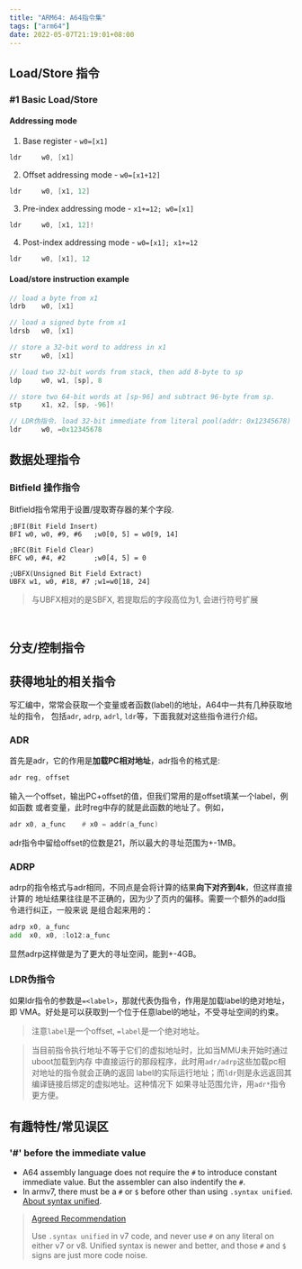 ```yaml
---
title: "ARM64: A64指令集"
tags: ["arm64"]
date: 2022-05-07T21:19:01+08:00
---
```


## Load/Store 指令

### #1 Basic Load/Store

#### Addressing mode
1. Base register - `w0=[x1]`
```c
ldr     w0, [x1]
```

2. Offset addressing mode - `w0=[x1+12]`
```c
ldr     w0, [x1, 12]
```

3. Pre-index addressing mode - `x1+=12; w0=[x1]`
```c
ldr     w0, [x1, 12]!
```

4. Post-index addressing mode - `w0=[x1]; x1+=12`
```c
ldr     w0, [x1], 12
```

#### Load/store instruction example
```c
// load a byte from x1
ldrb    w0, [x1]

// load a signed byte from x1
ldrsb   w0, [x1]

// store a 32-bit word to address in x1
str     w0, [x1]

// load two 32-bit words from stack, then add 8-byte to sp
ldp     w0, w1, [sp], 8

// store two 64-bit words at [sp-96] and subtract 96-byte from sp.
stp     x1, x2, [sp, -96]!

// LDR伪指令. load 32-bit immediate from literal pool(addr: 0x12345678)
ldr     w0, =0x12345678
```



## 数据处理指令

### Bitfield 操作指令

Bitfield指令常用于设置/提取寄存器的某个字段. 

```assembly
;BFI(Bit Field Insert)
BFI w0, w0, #9, #6   ;w0[0, 5] = w0[9, 14]

;BFC(Bit Field Clear)
BFC w0, #4, #2       ;w0[4, 5] = 0

;UBFX(Unsigned Bit Field Extract)
UBFX w1, w0, #18, #7 ;w1=w0[18, 24]
```

>与UBFX相对的是SBFX, 若提取后的字段高位为1, 会进行符号扩展

&nbsp;

## 分支/控制指令

## 获得地址的相关指令
写汇编中，常常会获取一个变量或者函数(label)的地址，A64中一共有几种获取地址的指令，
包括`adr`, `adrp`, `adrl`, `ldr`等，下面我就对这些指令进行介绍。

### ADR
首先是adr，它的作用是**加载PC相对地址**，adr指令的格式是:
```asm
adr reg, offset
```
输入一个offset，输出PC+offset的值，但我们常用的是offset填某一个label，例如函数
或者变量，此时reg中存的就是此函数的地址了。例如，
```asm
adr x0, a_func    # x0 = addr(a_func)
```

adr指令中留给offset的位数是21，所以最大的寻址范围为+-1MB。

### ADRP
adrp的指令格式与adr相同，不同点是会将计算的结果**向下对齐到4k**，但这样直接计算的
地址结果往往是不正确的，因为少了页内的偏移。需要一个额外的add指令进行纠正，一般来说
是组合起来用的：
```asm
adrp x0, a_func
add  x0, x0, :lo12:a_func
```
显然adrp这样做是为了更大的寻址空间，能到+-4GB。

### LDR伪指令

如果ldr指令的参数是`=<label>`，那就代表伪指令，作用是加载label的绝对地址，即
VMA。好处是可以获取到一个位于任意label的地址，不受寻址空间的约束。

>注意`label`是一个offset, `=label`是一个绝对地址。

>当目前指令执行地址不等于它们的虚拟地址时，比如当MMU未开始时通过uboot加载到内存
>中直接运行的那段程序，此时用`adr/adrp`这些加载pc相对地址的指令就会正确的返回
>label的实际运行地址；而`ldr`则是永远返回其编译链接后绑定的虚拟地址。这种情况下
>如果寻址范围允许，用`adr*`指令更方便。


## 有趣特性/常见误区

### '#' before the immediate value
* A64 assembly language does not require the `#` to introduce constant immediate value. But the assembler can also indentify the `#`.
* In armv7, there must be a `#` or `$` before other than using `.syntax unified`. [About syntax unified](https://sourceware.org/binutils/docs/as/ARM_002dInstruction_002dSet.html#ARM_002dInstruction_002dSet).

> [Agreed Recommendation](https://stackoverflow.com/questions/21652884/is-the-hash-required-for-immediate-values-in-arm-assembly)
>
> Use `.syntax unified` in v7 code, and never use `#` on any literal on either v7 or v8.
> Unified syntax is newer and better, and those `#` and `$` signs are just more code noise.

